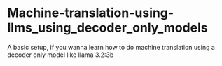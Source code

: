 # Machine-translation-using-llms_using_decoder_only_models
A basic setup, if you wanna learn how to do machine translation using a decoder only model like llama 3.2:3b